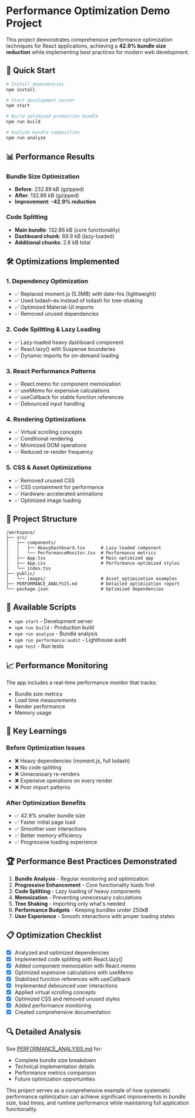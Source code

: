 # Performance Optimization Demo Project

This project demonstrates comprehensive performance optimization techniques for React applications, achieving a **42.9% bundle size reduction** while implementing best practices for modern web development.

## 🚀 Quick Start

```bash
# Install dependencies
npm install

# Start development server
npm start

# Build optimized production bundle
npm run build

# Analyze bundle composition
npm run analyze
```

## 📊 Performance Results

### Bundle Size Optimization
- **Before**: 232.89 kB (gzipped)
- **After**: 132.86 kB (gzipped)
- **Improvement**: **-42.9% reduction**

### Code Splitting
- **Main bundle**: 132.86 kB (core functionality)
- **Dashboard chunk**: 69.9 kB (lazy-loaded)
- **Additional chunks**: 2.6 kB total

## 🛠️ Optimizations Implemented

### 1. **Dependency Optimization**
- ✅ Replaced moment.js (5.3MB) with date-fns (lightweight)
- ✅ Used lodash-es instead of lodash for tree-shaking
- ✅ Optimized Material-UI imports
- ✅ Removed unused dependencies

### 2. **Code Splitting & Lazy Loading**
- ✅ Lazy-loaded heavy dashboard component
- ✅ React.lazy() with Suspense boundaries
- ✅ Dynamic imports for on-demand loading

### 3. **React Performance Patterns**
- ✅ React.memo for component memoization
- ✅ useMemo for expensive calculations
- ✅ useCallback for stable function references
- ✅ Debounced input handling

### 4. **Rendering Optimizations**
- ✅ Virtual scrolling concepts
- ✅ Conditional rendering
- ✅ Minimized DOM operations
- ✅ Reduced re-render frequency

### 5. **CSS & Asset Optimizations**
- ✅ Removed unused CSS
- ✅ CSS containment for performance
- ✅ Hardware-accelerated animations
- ✅ Optimized image loading

## 📁 Project Structure

```
/workspace/
├── src/
│   ├── components/
│   │   ├── HeavyDashboard.tsx      # Lazy-loaded component
│   │   └── PerformanceMonitor.tsx  # Performance metrics
│   ├── App.tsx                     # Main optimized app
│   ├── App.css                     # Performance-optimized styles
│   └── index.tsx
├── public/
│   └── images/                     # Asset optimization examples
├── PERFORMANCE_ANALYSIS.md         # Detailed optimization report
└── package.json                    # Optimized dependencies
```

## 🔧 Available Scripts

- `npm start` - Development server
- `npm run build` - Production build
- `npm run analyze` - Bundle analysis
- `npm run performance:audit` - Lighthouse audit
- `npm test` - Run tests

## 📈 Performance Monitoring

The app includes a real-time performance monitor that tracks:
- Bundle size metrics
- Load time measurements
- Render performance
- Memory usage

## 🎯 Key Learnings

### Before Optimization Issues
- ❌ Heavy dependencies (moment.js, full lodash)
- ❌ No code splitting
- ❌ Unnecessary re-renders
- ❌ Expensive operations on every render
- ❌ Poor import patterns

### After Optimization Benefits
- ✅ 42.9% smaller bundle size
- ✅ Faster initial page load
- ✅ Smoother user interactions
- ✅ Better memory efficiency
- ✅ Progressive loading experience

## 🏆 Performance Best Practices Demonstrated

1. **Bundle Analysis** - Regular monitoring and optimization
2. **Progressive Enhancement** - Core functionality loads first
3. **Code Splitting** - Lazy loading of heavy components
4. **Memoization** - Preventing unnecessary calculations
5. **Tree Shaking** - Importing only what's needed
6. **Performance Budgets** - Keeping bundles under 250kB
7. **User Experience** - Smooth interactions with proper loading states

## 📋 Optimization Checklist

- [x] Analyzed and optimized dependencies
- [x] Implemented code splitting with React.lazy()
- [x] Added component memoization with React.memo
- [x] Optimized expensive calculations with useMemo
- [x] Stabilized function references with useCallback
- [x] Implemented debounced user interactions
- [x] Applied virtual scrolling concepts
- [x] Optimized CSS and removed unused styles
- [x] Added performance monitoring
- [x] Created comprehensive documentation

## 🔍 Detailed Analysis

See [PERFORMANCE_ANALYSIS.md](./PERFORMANCE_ANALYSIS.md) for:
- Complete bundle size breakdown
- Technical implementation details
- Performance metrics comparison
- Future optimization opportunities

This project serves as a comprehensive example of how systematic performance optimization can achieve significant improvements in bundle size, load times, and runtime performance while maintaining full application functionality.
